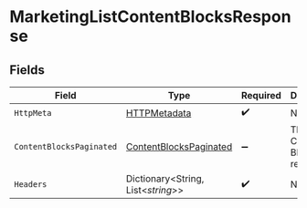 # MarketingListContentBlocksResponse


## Fields

| Field                                                                       | Type                                                                        | Required                                                                    | Description                                                                 |
| --------------------------------------------------------------------------- | --------------------------------------------------------------------------- | --------------------------------------------------------------------------- | --------------------------------------------------------------------------- |
| `HttpMeta`                                                                  | [HTTPMetadata](../../Models/Components/HTTPMetadata.md)                     | :heavy_check_mark:                                                          | N/A                                                                         |
| `ContentBlocksPaginated`                                                    | [ContentBlocksPaginated](../../Models/Components/ContentBlocksPaginated.md) | :heavy_minus_sign:                                                          | The list of Content Blocks was retrieved.                                   |
| `Headers`                                                                   | Dictionary<String, List<*string*>>                                          | :heavy_check_mark:                                                          | N/A                                                                         |